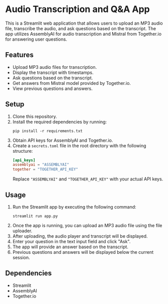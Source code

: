 # Audio Transcription and Q&A App

This is a Streamlit web application that allows users to upload an MP3 audio file, transcribe the audio, and ask questions based on the transcript. The app utilizes AssemblyAI for audio transcription and Mistral from Together.io for answering user questions.

## Features

- Upload MP3 audio files for transcription.
- Display the transcript with timestamps.
- Ask questions based on the transcript.
- Get answers from Mistral model provided by Together.io.
- View previous questions and answers.

## Setup

1. Clone this repository.
2. Install the required dependencies by running:
   ```
   pip install -r requirements.txt
   ```
3. Obtain API keys for AssemblyAI and Together.io.
4. Create a `secrets.toml` file in the root directory with the following structure:
   ```toml
   [api_keys]
   assemblyai = "ASSEMBLYAI"
   together = "TOGETHER_API_KEY"
   ```
   Replace `"ASSEMBLYAI"` and `"TOGETHER_API_KEY"` with your actual API keys.

## Usage

1. Run the Streamlit app by executing the following command:
   ```
   streamlit run app.py
   ```
2. Once the app is running, you can upload an MP3 audio file using the file uploader.
3. After uploading, the audio player and transcript will be displayed.
4. Enter your question in the text input field and click "Ask".
5. The app will provide an answer based on the transcript.
6. Previous questions and answers will be displayed below the current session.

## Dependencies

- Streamlit
- AssemblyAI
- Together.io

